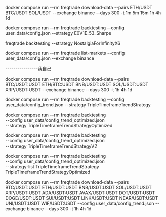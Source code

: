 docker compose run --rm freqtrade download-data --pairs ETH/USDT BTC/USDT SOL/USDT  --exchange binance --days 300 -t 1m 5m 15m 1h 4h 1d

docker compose run --rm freqtrade backtesting --config user_data/config.json --strategy E0V1E_53_Sharpe 





freqtrade backtesting --strategy NostalgiaForInfinityX6


docker compose run --rm freqtrade list-markets --config user_data/config.json --exchange binance

----------------我自己

docker compose run --rm freqtrade download-data --pairs BTC/USDT:USDT ETH/BTC:USDT BNB/USDT:USDT SOL/USDT:USDT XRP/USDT:USDT  --exchange binance --days 300 -t 1h 4h 1d


 docker compose run --rm freqtrade backtesting --config user_data/config_trend.json --strategy TripleTimeframeTrendStrategy

docker compose run --rm freqtrade backtesting \
    --config user_data/config_trend_optimized.json \
    --strategy TripleTimeframeTrendStrategyOptimized



docker compose run --rm freqtrade backtesting \
    --config user_data/config_trend_optimized.json \
    --strategy TripleTimeframeTrendStrategyV2

docker compose run --rm freqtrade backtesting \
    --config user_data/config_trend_optimized.json \
    --strategy-list TripleTimeframeTrendStrategy TripleTimeframeTrendStrategyOptimized


 

docker compose run --rm freqtrade download-data --pairs BTC/USDT:USDT ETH/USDT:USDT BNB/USDT:USDT SOL/USDT:USDT XRP/USDT:USDT ADA/USDT:USDT AVAX/USDT:USDT DOT/USDT:USDT DOGE/USDT:USDT SUI/USDT:USDT LINK/USDT:USDT NEAR/USDT:USDT UNI/USDT:USDT WIF/USDT:USDT --config user_data/config_trend.json  --exchange binance --days 300 -t 1h 4h 1d